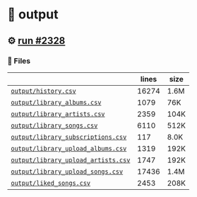 # 📝  output 

## ⚙️ [run #2328](https://github.com/jwenerd/ytm-dl/actions/runs/11073469837)

### 📁 Files

|                                                                         |lines|size|
|-------------------------------------------------------------------------|-----|----|
|[`output/history.csv` ](output/history.csv)                              |16274|1.6M|
|[`output/library_albums.csv` ](output/library_albums.csv)                |1079 |76K |
|[`output/library_artists.csv` ](output/library_artists.csv)              |2359 |104K|
|[`output/library_songs.csv` ](output/library_songs.csv)                  |6110 |512K|
|[`output/library_subscriptions.csv` ](output/library_subscriptions.csv)  |117  |8.0K|
|[`output/library_upload_albums.csv` ](output/library_upload_albums.csv)  |1319 |192K|
|[`output/library_upload_artists.csv` ](output/library_upload_artists.csv)|1747 |192K|
|[`output/library_upload_songs.csv` ](output/library_upload_songs.csv)    |17436|1.4M|
|[`output/liked_songs.csv` ](output/liked_songs.csv)                      |2453 |208K|